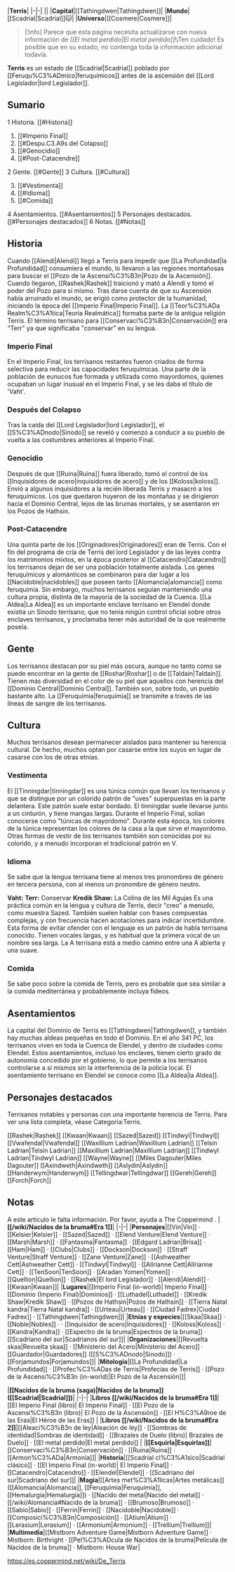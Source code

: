

|**Terris**|
|-|-|
||
|**Capital**|[[Tathingdwen\|Tathingdwen]]|
|**Mundo**|[[Scadrial\|Scadrial]]🐱︎|
|**Universo**|[[Cosmere\|Cosmere]]|

> [!info] Parece que esta página necesita actualizarse con nueva información de *[[El metal perdido\|El metal perdido]]*!¡Ten cuidado! Es posible que en su estado, no contenga toda la información adicional todavía.

**Terris** es un estado de [[Scadrial\|Scadrial]] poblado por [[Feruqu%C3%ADmico\|feruquímicos]] antes de la ascensión del [[Lord Legislador\|lord Legislador]].

## Sumario

1 Historia. [[#Historia]] 

1. [[#Imperio Final]] 
1. [[#Despu.C3.A9s del Colapso]] 
1. [[#Genocidio]] 
1. [[#Post-Catacendre]] 


2 Gente. [[#Gente]] 
3 Cultura. [[#Cultura]] 

3. [[#Vestimenta]] 
3. [[#Idioma]] 
3. [[#Comida]] 


4 Asentamientos. [[#Asentamientos]] 
5 Personajes destacados. [[#Personajes destacados]] 
6 Notas. [[#Notas]] 


## Historia
Cuando [[Alendi\|Alendi]] llegó a Terris para impedir que [[La Profundidad\|la Profundidad]] consumiera el mundo, lo llevaron a las regiones montañosas para buscar el [[Pozo de la Ascensi%C3%B3n\|Pozo de la Ascensión]]. Cuando llegaron, [[Rashek\|Rashek]] traicionó y mató a Alendi y tomó el poder del Pozo para sí mismo. Tras darse cuenta de que su Ascensión había arruinado el mundo, se erigió como protector de la humanidad, iniciando la época del [[Imperio Final\|Imperio Final]].
La [[Teor%C3%ADa Realm%C3%A1tica\|Teoría Realmática]] formaba parte de la antigua religión Terris.
El término terrisano para [[Conservaci%C3%B3n\|Conservación]] era "Terr" ya que significaba "conservar" en su lengua.

### Imperio Final
En el Imperio Final, los terrisanos restantes fueron criados de forma selectiva para reducir las capacidades feruquímicas. Una parte de la población de eunucos fue formada y utilizada como mayordomos, quienes ocupaban un lugar inusual en el Imperio Final, y se les daba el título de 'Vaht'.

### Después del Colapso
Tras la caída del [[Lord Legislador\|lord Legislador]], el [[S%C3%ADnodo\|Sínodo]] se reveló y comenzó a conducir a su pueblo de vuelta a las costumbres anteriores al Imperio Final.

### Genocidio
Después de que [[Ruina\|Ruina]] fuera liberado, tomó el control de los [[Inquisidores de acero\|inquisidores de acero]] y de los [[Koloss\|koloss]]. Envió a algunos inquisidores a la recién liberada Terris y masacró a los feruquímicos. Los que quedaron huyeron de las montañas y se dirigieron hacia el Dominio Central, lejos de las brumas mortales, y se asentaron en los Pozos de Hathsin.

### Post-Catacendre
Una quinta parte de los [[Originadores\|Originadores]] eran de Terris.
Con el fin del programa de cría de Terris del lord Legislador y de las leyes contra los matrimonios mixtos, en la época posterior al [[Catacendro\|Catacendro]] los terrisanos dejan de ser una población totalmente aislada. Los genes feruquímicos y alománticos se combinaron para dar lugar a los [[Nacidoble\|nacidobles]] que poseen tanto [[Alomancia\|alomancia]] como feruquimia.
Sin embargo, muchos terrisanos seguían manteniendo una cultura propia, distinta de la mayoría de la sociedad de la Cuenca. [[La Aldea\|La Aldea]] es un importante enclave terrisano en Elendel donde existía un Sínodo terrisano; que no tenía ningún control oficial sobre otros enclaves terrisanos, y proclamaba tener más autoridad de la que realmente poseía.

## Gente
Los terrisanos destacan por su piel más oscura, aunque no tanto como se puede encontrar en la gente de [[Roshar\|Roshar]] o de [[Taldain\|Taldain]]. Tienen más diversidad en el color de su piel que aquellos con herencia del [[Dominio Central\|Dominio Central]]. También son, sobre todo, un pueblo bastante alto.
La [[Feruquimia\|feruquimia]] se transmite a través de las líneas de sangre de los terrisanos.


## Cultura
Muchos terrisanos desean permanecer aislados para mantener su herencia cultural. De hecho, muchos optan por casarse entre los suyos en lugar de casarse con los de otras etnias.

### Vestimenta
El [[Tinningdar\|tinningdar]] es una túnica común que llevan los terrisanos y que se distingue por un colorido patrón de "uves" superpuestas en la parte delantera. Este patrón suele estar bordado. El tinningdar suele llevarse junto a un cinturón, y tiene mangas largas. Durante el Imperio Final, solían conocerse como "túnicas de mayordomo". Durante esta época, los colores de la túnica representan los colores de la casa a la que sirve el mayordomo.
Otras formas de vestir de los terrisanos también son conocidas por su colorido, y a menudo incorporan el tradicional patrón en V. 

### Idioma
Se sabe que la lengua terrisana tiene al menos tres pronombres de género en tercera persona, con al menos un pronombre de género neutro.

**Vaht:**
**Terr:** Conservar
**Kredik Shaw:** La Colina de las Mil Agujas
Es una práctica común en la lengua y cultura de Terris, decir "creo" a menudo, como muestra Sazed. También suelen hablar con frases compuestas complejas, y con frecuencia hacen acotaciones para indicar incertidumbre. Esta forma de evitar ofender con el lenguaje es un patrón de habla terrisana conocido.
Tienen vocales largas, y es habitual que la primera vocal de un nombre sea larga.
La A terrisana está a medio camino entre una A abierta y una suave.

### Comida
Se sabe poco sobre la comida de Terris, pero es probable que sea similar a la comida mediterránea y probablemente incluya fideos.

## Asentamientos
La capital del Dominio de Terris es [[Tathingdwen\|Tathingdwen]], y también hay muchas aldeas pequeñas en todo el Dominio.
En el año 341 PC, los terrisanos viven en toda la Cuenca de Elendel, y dentro de ciudades como Elendel. Estos asentamientos, incluso los enclaves, tienen cierto grado de autonomía concedido por el gobierno, lo que permite a los terrisanos controlarse a sí mismos sin la interferencia de la policía local. El asentamiento terrisano en Elendel se conoce como [[La Aldea\|la Aldea]].

## Personajes destacados
Terrisanos notables y personas con una importante herencia de Terris. Para ver una lista completa, véase Categoría:Terris.


[[Rashek\|Rashek]]
[[Kwaan\|Kwaan]]
[[Sazed\|Sazed]]
[[Tindwyl\|Tindwyl]]
[[Vwafendal\|Vwafendal]]
[[Waxillium Ladrian\|Waxillium Ladrian]]
[[Telsin Ladrian\|Telsin Ladrian]]
[[Maxillium Ladrian\|Maxillium Ladrian]]
[[Tindwyl Ladrian\|Tindwyl Ladrian]]
[[Wayne\|Wayne]]
[[Miles Dagouter\|Miles Dagouter]]
[[Axindweth\|Axindweth]]
[[Aslydin\|Aslydin]]
[[Handerwym\|Handerwym]]
[[Tellingdwar\|Tellingdwar]]
[[Gereh\|Gereh]]
[[Forch\|Forch]]

## Notas

A este artículo le falta información. Por favor, ayuda a The Coppermind .
|**[[/wiki/Nacidos de la bruma#Era 1]]**|
|-|-|
|**Personajes**|[[Vin\|Vin]] · [[Kelsier\|Kelsier]] · [[Sazed\|Sazed]] · [[Elend Venture\|Elend Venture]] · [[Marsh\|Marsh]] · [[Fantasma\|Fantasma]] · [[Edgard Ladrian\|Brisa]] · [[Ham\|Ham]] · [[Clubs\|Clubs]] · [[Dockson\|Dockson]] · [[Straff Venture\|Straff Venture]] · [[Zane Venture\|Zane]] · [[Ashweather Cett\|Ashweather Cett]] · [[Tindwyl\|Tindwyl]] · [[Allrianne Cett\|Allrianne Cett]] · [[TenSoon\|TenSoon]] · [[Aradan Yomen\|Yomen]] · [[Quellion\|Quellion]] · [[Rashek\|El lord Legislador]] · [[Alendi\|Alendi]] · [[Kwaan\|Kwaan]]|
|**Lugares**|[[Imperio Final (in-world)\| Imperio Final]] · [[Dominio (Imperio Final)\|Dominios]] · [[Luthadel\|Luthadel]] · [[Kredik Shaw\|Kredik Shaw]] · [[Pozos de Hathsin\|Pozos de Hathsin]] · [[Tierra Natal kandra\|Tierra Natal kandra]] · [[Urteau\|Urteau]] · [[Ciudad Fadrex\|Ciudad Fadrex]] · [[Tathingdwen\|Tathingdwen]]|
|**Etnias y especies**|[[Skaa\|Skaa]] · [[Noble\|Nobles]] ·  · [[Inquisidor de acero\|Inquisidores]] · [[Koloss\|Koloss]] · [[Kandra\|Kandra]] · [[Espectro de la bruma\|Espectros de la bruma]] · [[Scadriano del sur\|Scadrianos del sur]]|
|**Organizaciones**|[[Revuelta skaa\|Revuelta skaa]] · [[Ministerio del Acero\|Ministerio del Acero]] · [[Guardador\|Guardadores]] ([[S%C3%ADnodo\|Sínodo]]) · [[Forjamundos\|Forjamundos]]|
|**Mitología**|[[La Profundidad\|La Profundidad]] · [[Profec%C3%ADas de Terris\|Profecías de Terris]] · [[Pozo de la Ascensi%C3%B3n (in-world)\|El Pozo de la Ascensión]]|

|**[[Nacidos de la bruma (saga)\|Nacidos de la bruma]] ([[Scadrial\|Scadrial]])**|
|-|-|
|**Libros [[/wiki/Nacidos de la bruma#Era 1]]**|[[El Imperio Final (libro)\| El Imperio Final]] · [[El Pozo de la Ascensi%C3%B3n (libro)\| El Pozo de la Ascensión]] · [[El H%C3%A9roe de las Eras\|El Héroe de las Eras]] |
|**Libros [[/wiki/Nacidos de la bruma#Era 2]]**|[[Aleaci%C3%B3n de ley\|Aleación de ley]] · [[Sombras de identidad\|Sombras de identidad]] · [[Brazales de Duelo (libro)\| Brazales de Duelo]] · [[El metal perdido\|El metal perdido]]  |
|**[[Esquirla\|Esquirlas]]**|[[Conservaci%C3%B3n\|Conservación]] · [[Ruina\|Ruina]] · [[Armon%C3%ADa\|Armonía]]|
|**Historia**|[[Scadrial cl%C3%A1sico\|Scadrial clásico]] · [[El Imperio Final (in-world)\| El Imperio Final]] · [[Catacendro\|Catacendro]] · [[Elendel\|Elendel]] · [[Scadriano del sur\|Scadriano del sur]]|
|**Magia**|[[Artes met%C3%A1licas\|Artes metálicas]] ([[Alomancia\|Alomancia]], [[Feruquimia\|Feruquimia]], [[Hemalurgia\|Hemalurgia]]) · [[Nacido del metal\|Nacido del metal]] · [[/wiki/Alomancia#Nacido de la bruma]] · [[Brumoso\|Brumoso]] · [[Sabio\|Sabio]] · [[Ferrin\|Ferrin]] · [[Nacidoble\|Nacidoble]] · [[Composici%C3%B3n\|Composición]] · [[Atium\|Atium]] · [[Lerasium\|Lerasium]] · [[Armonium\|Armonium]] · [[Trellium\|Trellium]]|
|**Multimedia**|[[Mistborn Adventure Game\|Mistborn Adventure Game‎‎]] · Mistborn: Birthright · [[Pel%C3%ADcula de Nacidos de la bruma\|Película de Nacidos de la bruma]] · Mistborn: House War|



https://es.coppermind.net/wiki/De_Terris